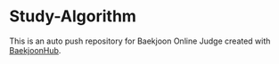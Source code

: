 # Study-Algorithm
This is an auto push repository for Baekjoon Online Judge created with [BaekjoonHub](https://github.com/BaekjoonHub/BaekjoonHub).
